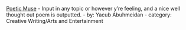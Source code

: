 [Poetic Muse](https://chat.openai.com/g/g-4F6BjYRn7-poetic-muse) - Input in any topic or however y’re feeling, and a nice well thought out poem is outputted. - by: Yacub Abuhmeidan - category: Creative Writing/Arts and Entertainment